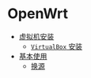 # OpenWrt

* [虚拟机安装](虚拟机安装/README.md)
  + [`VirtualBox` 安装](虚拟机安装/VirtualBox/README.md)
* [基本使用](基本使用/README.md)
  + [换源](基本使用/换源.md)
